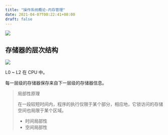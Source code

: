 ```yaml
---
title: "操作系统概论-内存管理"
date: 2021-04-07T00:22:41+08:00
draft: false
---
```

![](/images/operating-system-04.jpeg)
## 存储器的层次结构
![](/images/memory-system-structure.jpeg)

L0 ~ L2 在 CPU 中。

每一层级的存储器保存来自下一层级的存储器信息。

> 局部性原理
> 
> 在一段较短时间内，程序的执行仅限于某个部分，相应地，它锁访问的存储空间也局限于某个区域。
> * 时间局部性
> * 空间局部性